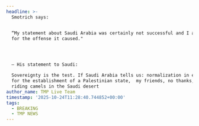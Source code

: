 ```yaml
---
headline: >-
  Smotrich says: 


  “My statement about Saudi Arabia was certainly not successful and I apologize
  for the offense it caused."




  — His statement to Saudi:

  Sovereignty is the test. If Saudi Arabia tells us: normalization in exchange
  for the establishment of a Palestinian state,  my friends, no thanks, keep
  riding camels in the Saudi desert
author_name: TMP Live Team
timestamp: '2025-10-24T11:28:40.744852+00:00'
tags:
  - BREAKING
  - TMP NEWS
---
```


